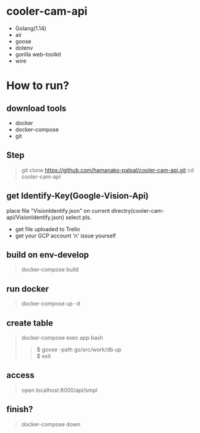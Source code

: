 # cooler-cam-api
- Golang(1.14)
- air
- goose
- dotenv
- gorilla web-toolkit
- wire
# How to run?
## download tools
- docker
- docker-compose
- git
## Step
> git clone https://github.com/hamanako-palpal/cooler-cam-api.git
> cd cooler-cam-api
## get Identify-Key(Google-Vision-Api)
place file "VisionIdentify.json" on current directry(cooler-cam-api/VisionIdentify.json)
select pls.
- get file uploaded to Trello
- get your GCP account 'n' issue yourself
## build on env-develop
> docker-compose build
## run docker
> docker-compose up -d
## create table
> docker-compose exec app bash
>> $ goose -path go/src/work/db up  
>> $ exit
## access
> open localhost:8000/api/smpl
## finish?
> docker-compose down